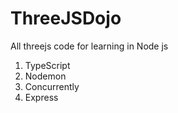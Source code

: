 # ThreeJSDojo
All threejs code for learning in Node js

1. TypeScript
1. Nodemon
1. Concurrently
1. Express


